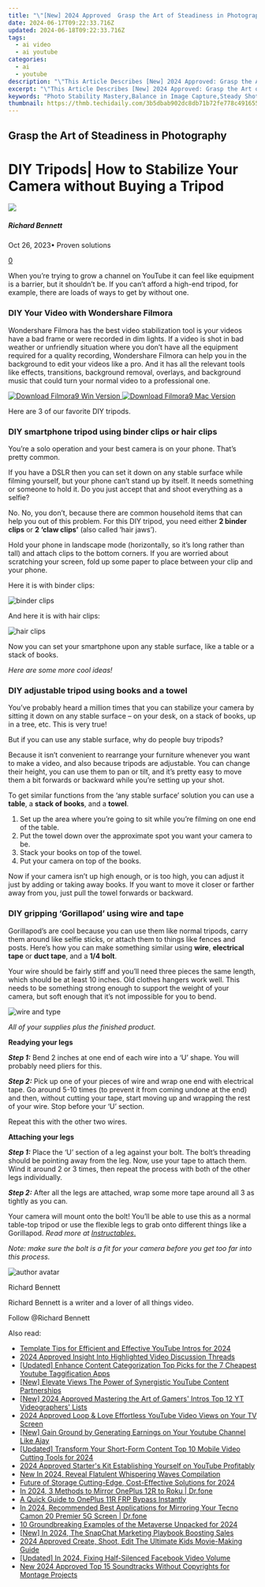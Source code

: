 ```yaml
---
title: "\"[New] 2024 Approved  Grasp the Art of Steadiness in Photography\""
date: 2024-06-17T09:22:33.716Z
updated: 2024-06-18T09:22:33.716Z
tags:
  - ai video
  - ai youtube
categories:
  - ai
  - youtube
description: "\"This Article Describes [New] 2024 Approved: Grasp the Art of Steadiness in Photography\""
excerpt: "\"This Article Describes [New] 2024 Approved: Grasp the Art of Steadiness in Photography\""
keywords: "Photo Stability Mastery,Balance in Image Capture,Steady Shot Techniques,Consistent Camera Use,Equipment for Stability,Photographic Calmness,Tranquil Image Processing"
thumbnail: https://thmb.techidaily.com/3b5dbab902dc8db71b72fe778c491655a451dd9fd6fc0286da7f19ebe4c291dd.jpg
---
```


## Grasp the Art of Steadiness in Photography

# DIY Tripods| How to Stabilize Your Camera without Buying a Tripod

![](https://images.wondershare.com/filmora/article-images/richard-bennett.jpg)

##### Richard Bennett

 Oct 26, 2023• Proven solutions

[0](#commentsBoxSeoTemplate)

When you’re trying to grow a channel on YouTube it can feel like equipment is a barrier, but it shouldn’t be. If you can’t afford a high-end tripod, for example, there are loads of ways to get by without one.

### DIY Your Video with Wondershare Filmora

Wondershare Filmora has the best video stabilization tool is your videos have a bad frame or were recorded in dim lights. If a video is shot in bad weather or unfriendly situation where you don’t have all the equipment required for a quality recording, Wondershare Filmora can help you in the background to edit your videos like a pro. And it has all the relevant tools like effects, transitions, background removal, overlays, and background music that could turn your normal video to a professional one.

[![Download Filmora9 Win Version](https://images.wondershare.com/filmora/guide/download-btn-win.jpg) ](https://tools.techidaily.com/wondershare/filmora/download/) [![Download Filmora9 Mac Version](https://images.wondershare.com/filmora/guide/download-btn-mac.jpg) ](https://tools.techidaily.com/wondershare/filmora/download/)

Here are 3 of our favorite DIY tripods.

### **DIY smartphone tripod using binder clips or hair clips**

You’re a solo operation and your best camera is on your phone. That’s pretty common.

If you have a DSLR then you can set it down on any stable surface while filming yourself, but your phone can’t stand up by itself. It needs something or someone to hold it. Do you just accept that and shoot everything as a selfie?

No. No, you don’t, because there are common household items that can help you out of this problem. For this DIY tripod, you need either **2 binder clips** or **2 ‘claw clips’** (also called ‘hair jaws’).

Hold your phone in landscape mode (horizontally, so it’s long rather than tall) and attach clips to the bottom corners. If you are worried about scratching your screen, fold up some paper to place between your clip and your phone.

Here it is with binder clips:

![binder clips](https://images.wondershare.com/filmora/article-images/binder-clips.jpg)

And here it is with hair clips:

![hair clips](https://images.wondershare.com/filmora/article-images/hair-clips.jpg)

Now you can set your smartphone upon any stable surface, like a table or a stack of books.

 _Here are some more cool ideas!_

### **DIY adjustable tripod using books and a towel**

You’ve probably heard a million times that you can stabilize your camera by sitting it down on any stable surface – on your desk, on a stack of books, up in a tree, etc. This is very true!

But if you can use any stable surface, why do people buy tripods?

Because it isn’t convenient to rearrange your furniture whenever you want to make a video, and also because tripods are adjustable. You can change their height, you can use them to pan or tilt, and it’s pretty easy to move them a bit forwards or backward while you’re setting up your shot.

To get similar functions from the ‘any stable surface’ solution you can use a **table**, a **stack of books**, and a **towel**.

1. Set up the area where you’re going to sit while you’re filming on one end of the table.
2. Put the towel down over the approximate spot you want your camera to be.
3. Stack your books on top of the towel.
4. Put your camera on top of the books.

Now if your camera isn’t up high enough, or is too high, you can adjust it just by adding or taking away books. If you want to move it closer or farther away from you, just pull the towel forwards or backward.

### **DIY gripping ‘Gorillapod’ using wire and tape**

Gorillapod’s are cool because you can use them like normal tripods, carry them around like selfie sticks, or attach them to things like fences and posts. Here’s how you can make something similar using **wire**, **electrical tape** or **duct tape**, and a **1/4 bolt**.

Your wire should be fairly stiff and you’ll need three pieces the same length, which should be at least 10 inches. Old clothes hangers work well. This needs to be something strong enough to support the weight of your camera, but soft enough that it’s not impossible for you to bend.

 ![wire and type](https://images.wondershare.com/filmora/article-images/wire-and-type.jpg)

_All of your supplies plus the finished product._

**Readying your legs**

**_Step 1:_** Bend 2 inches at one end of each wire into a ‘U’ shape. You will probably need pliers for this.

**_Step 2:_** Pick up one of your pieces of wire and wrap one end with electrical tape. Go around 5-10 times (to prevent it from coming undone at the end) and then, without cutting your tape, start moving up and wrapping the rest of your wire. Stop before your ‘U’ section.

Repeat this with the other two wires.

 **Attaching your legs**

_**Step 1:**_ Place the ‘U’ section of a leg against your bolt. The bolt’s threading should be pointing away from the leg. Now, use your tape to attach them. Wind it around 2 or 3 times, then repeat the process with both of the other legs individually.

_**Step 2:**_ After all the legs are attached, wrap some more tape around all 3 as tightly as you can.

 Your camera will mount onto the bolt! You’ll be able to use this as a normal table-top tripod or use the flexible legs to grab onto different things like a Gorillapod. _Read more at_ [_Instructables_.](http://www.instructables.com/id/Pocket-Tripod/)

_Note: make sure the bolt is a fit for your camera before you get too far into this process._

![author avatar](https://images.wondershare.com/filmora/article-images/richard-bennett.jpg)

Richard Bennett

Richard Bennett is a writer and a lover of all things video.

Follow @Richard Bennett


<ins class="adsbygoogle"
     style="display:block"
     data-ad-format="autorelaxed"
     data-ad-client="ca-pub-7571918770474297"
     data-ad-slot="1223367746"></ins>



<ins class="adsbygoogle"
     style="display:block"
     data-ad-client="ca-pub-7571918770474297"
     data-ad-slot="8358498916"
     data-ad-format="auto"
     data-full-width-responsive="true"></ins>

<span class="atpl-alsoreadstyle">Also read:</span>
<div><ul>
<li><a href="https://youtube-data.techidaily.com/ate-tips-for-efficient-and-effective-youtube-intros-for-2024/"><u>Template Tips for Efficient and Effective YouTube Intros for 2024</u></a></li>
<li><a href="https://youtube-data.techidaily.com/approved-insight-into-highlighted-video-discussion-threads/"><u>2024 Approved  Insight Into Highlighted Video Discussion Threads</u></a></li>
<li><a href="https://youtube-data.techidaily.com/ed-enhance-content-categorization-top-picks-for-the-7-cheapest-youtube-taggification-apps/"><u>[Updated] Enhance Content Categorization  Top Picks for the 7 Cheapest Youtube Taggification Apps</u></a></li>
<li><a href="https://youtube-data.techidaily.com/levate-views-the-power-of-synergistic-youtube-content-partnerships/"><u>[New] Elevate Views  The Power of Synergistic YouTube Content Partnerships</u></a></li>
<li><a href="https://youtube-data.techidaily.com/024-approved-mastering-the-art-of-gamers-intros-top-12-yt-videographers-lists/"><u>[New] 2024 Approved  Mastering the Art of Gamers' Intros  Top 12 YT Videographers' Lists</u></a></li>
<li><a href="https://youtube-data.techidaily.com/approved-loop-and-love-effortless-youtube-video-views-on-your-tv-screen/"><u>2024 Approved  Loop & Love  Effortless YouTube Video Views on Your TV Screen</u></a></li>
<li><a href="https://youtube-data.techidaily.com/ain-ground-by-generating-earnings-on-your-youtube-channel-like-ajay/"><u>[New] Gain Ground by Generating Earnings on Your Youtube Channel Like Ajay</u></a></li>
<li><a href="https://youtube-data.techidaily.com/ed-transform-your-short-form-content-top-10-mobile-video-cutting-tools-for-2024/"><u>[Updated] Transform Your Short-Form Content  Top 10 Mobile Video Cutting Tools for 2024</u></a></li>
<li><a href="https://youtube-data.techidaily.com/approved-starters-kit-establishing-yourself-on-youtube-profitably/"><u>2024 Approved  Starter's Kit  Establishing Yourself on YouTube Profitably</u></a></li>
<li><a href="https://audio-editing.techidaily.com/new-in-2024-reveal-flatulent-whispering-waves-compilation/"><u>New In 2024, Reveal Flatulent Whispering Waves Compilation</u></a></li>
<li><a href="https://some-techniques.techidaily.com/future-of-storage-cutting-edge-cost-effective-solutions-for-2024/"><u>Future of Storage  Cutting-Edge, Cost-Effective Solutions for 2024</u></a></li>
<li><a href="https://screen-mirror.techidaily.com/in-2024-3-methods-to-mirror-oneplus-12r-to-roku-drfone-by-drfone-android/"><u>In 2024, 3 Methods to Mirror OnePlus 12R to Roku | Dr.fone</u></a></li>
<li><a href="https://android-frp.techidaily.com/a-quick-guide-to-oneplus-11r-frp-bypass-instantly-by-drfone-android/"><u>A Quick Guide to OnePlus 11R FRP Bypass Instantly</u></a></li>
<li><a href="https://screen-mirror.techidaily.com/in-2024-recommended-best-applications-for-mirroring-your-tecno-camon-20-premier-5g-screen-drfone-by-drfone-android/"><u>In 2024, Recommended Best Applications for Mirroring Your Tecno Camon 20 Premier 5G Screen | Dr.fone</u></a></li>
<li><a href="https://extra-hints.techidaily.com/10-groundbreaking-examples-of-the-metaverse-unpacked-for-2024/"><u>10 Groundbreaking Examples of the Metaverse Unpacked for 2024</u></a></li>
<li><a href="https://snapchat-videos.techidaily.com/new-in-2024-the-snapchat-marketing-playbook-boosting-sales/"><u>[New] In 2024, The SnapChat Marketing Playbook  Boosting Sales</u></a></li>
<li><a href="https://ai-vdieo-software.techidaily.com/2024-approved-create-shoot-edit-the-ultimate-kids-movie-making-guide/"><u>2024 Approved Create, Shoot, Edit The Ultimate Kids Movie-Making Guide</u></a></li>
<li><a href="https://facebook-clips.techidaily.com/updated-in-2024-fixing-half-silenced-facebook-video-volume/"><u>[Updated] In 2024, Fixing Half-Silenced Facebook Video Volume</u></a></li>
<li><a href="https://sound-optimizing.techidaily.com/new-2024-approved-top-15-soundtracks-without-copyrights-for-montage-projects/"><u>New 2024 Approved Top 15 Soundtracks Without Copyrights for Montage Projects</u></a></li>
</ul></div>
